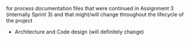 for process documentation files that were continued in Assignment 3 (internally Sprint 3) and that might/will change throughout the lifecycle of the project
- Architecture and Code design (will definitely change)
